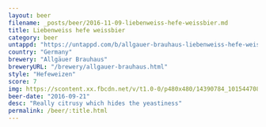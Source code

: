 ```yaml
---
layout: beer
filename: _posts/beer/2016-11-09-liebenweiss-hefe-weissbier.md
title: Liebenweiss hefe weissbier
category: beer
untappd: "https://untappd.com/b/allgauer-brauhaus-liebenweiss-hefe-weissbier/116833"
country: "Germany"
brewery: "Allgäuer Brauhaus"
breweryURL: "/brewery/allgauer-brauhaus.html"
style: "Hefeweizen"
score: 7
img: https://scontent.xx.fbcdn.net/v/t1.0-0/p480x480/14390784_10154470829463745_472986184778146969_n.jpg?_nc_cat=107&oh=b5786763be339de7e2afa4bdc27ad86d&oe=5C504F07
beer-date: "2016-09-21"
desc: "Really citrusy which hides the yeastiness"
permalink: /beer/:title.html
---
```

